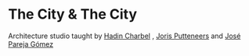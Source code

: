 # The City &amp; The City
Architecture studio taught by [Hadin Charbel](https://pareid.com/) , [Joris Putteneers](https://putteneersjoris.xyz/) and [José Pareja Gómez](https://www.zaha-hadid.com/people/jose-pareja-gomez/)
